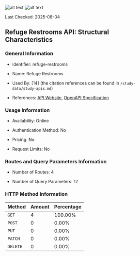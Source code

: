 ![alt text](https://img.shields.io/badge/OpenAPI_Specification-Oudated-orange.svg) ![alt text](https://img.shields.io/badge/Server_URL-Missing-orange.svg)

Last Checked: 2025-08-04

## Refuge Restrooms API: Structural Characteristics

### General Information

- Identifier: refuge-restrooms

- Name: Refuge Restrooms

- Used By: [14] (the citation references can be found in `/study-data/study-apis.md`)

- References: [API Website](https://www.refugerestrooms.org/api/docs), [OpenAPI Specification](https://www.refugerestrooms.org/api/swagger_doc.json)

### Usage Information

- Availability: Online

- Authentication Method: No

- Pricing: No

- Request Limits: No

### Routes and Query Parameters Information

- Number of Routes: 4

- Number of Query Parameters: 12

### HTTP Method Information

| Method | Amount | Percentage |
|--------|--------|------------|
| `GET` | 4 | 100.00% |
| `POST` | 0 | 0.00% |
| `PUT` | 0 | 0.00% |
| `PATCH` | 0 | 0.00% |
| `DELETE` | 0 | 0.00% |
